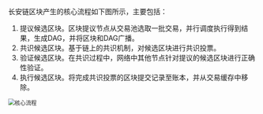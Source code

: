 

长安链区块产生的核心流程如下图所示，主要包括：

1. 提议候选区块。区块提议节点从交易池选取一批交易，并行调度执行得到结果，生成DAG，并将区块和DAG广播。
2. 共识候选区块。基于链上的共识机制，对候选区块进行共识投票。
3. 验证候选区块。在共识过程中，网络中其他节点针对提议的候选区块进行正确性验证。
4. 执行候选区块。将完成共识投票的区块提交记录至账本，并从交易缓存中移除。

<img src="../docs/images/核心流程.png" alt="核心流程" style="zoom:80%;" />